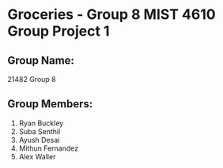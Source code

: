 # Groceries - Group 8 MIST 4610 Group Project 1

## Group Name:
21482 Group 8

## Group Members:

1. Ryan Buckley
2. Suba Senthil
3. Ayush Desai
4. Mithun Fernandez
5. Alex Waller
